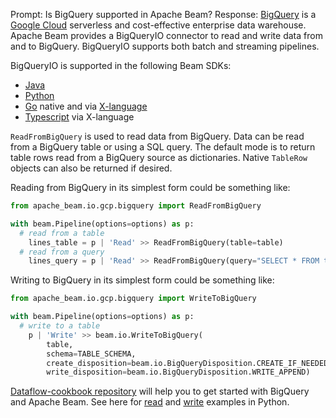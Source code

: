 Prompt:
Is BigQuery supported in Apache Beam?
Response:
[BigQuery](https://cloud.google.com/bigquery) is a[ Google Cloud](https://cloud.google.com/) serverless and cost-effective enterprise data warehouse. Apache Beam provides a BigQueryIO connector to read and write data from and to BigQuery. BigQueryIO supports both batch and streaming pipelines.

BigQueryIO is supported in the following Beam SDKs:
* [Java](https://beam.apache.org/releases/javadoc/current/org/apache/beam/sdk/io/gcp/bigquery/BigQueryIO.html)
* [Python](https://beam.apache.org/releases/pydoc/current/apache_beam.io.gcp.bigquery.html)
* [Go](https://pkg.go.dev/github.com/apache/beam/sdks/v2/go/pkg/beam/io/bigqueryio) native and via [X-language](https://pkg.go.dev/github.com/apache/beam/sdks/v2/go/pkg/beam/io/xlang/bigqueryio)
* [Typescript](https://github.com/apache/beam/blob/master/sdks/typescript/src/apache_beam/io/bigqueryio.ts) via X-language

`ReadFromBigQuery` is used to read data from BigQuery. Data can be read from a BigQuery table or using a SQL query. The default mode is to return table rows read from a BigQuery source as dictionaries. Native `TableRow` objects can also be returned if desired.

Reading from BigQuery in its simplest form could be something like:

```python
from apache_beam.io.gcp.bigquery import ReadFromBigQuery

with beam.Pipeline(options=options) as p:
  # read from a table
    lines_table = p | 'Read' >> ReadFromBigQuery(table=table)
  # read from a query
    lines_query = p | 'Read' >> ReadFromBigQuery(query="SELECT * FROM table")

```
Writing to BigQuery in its simplest form could be something like:

```python
from apache_beam.io.gcp.bigquery import WriteToBigQuery

with beam.Pipeline(options=options) as p:
  # write to a table
    p | 'Write' >> beam.io.WriteToBigQuery(
        table,
        schema=TABLE_SCHEMA,
        create_disposition=beam.io.BigQueryDisposition.CREATE_IF_NEEDED,
        write_disposition=beam.io.BigQueryDisposition.WRITE_APPEND)
```
[Dataflow-cookbook repository](https://github.com/GoogleCloudPlatform/dataflow-cookbook) will help you to get started with BigQuery and Apache Beam. See here for [read](https://github.com/GoogleCloudPlatform/dataflow-cookbook/blob/main/Python/bigquery/read_table_bigquery.py) and [write](https://github.com/GoogleCloudPlatform/dataflow-cookbook/blob/main/Python/bigquery/write_bigquery.py) examples in Python.
